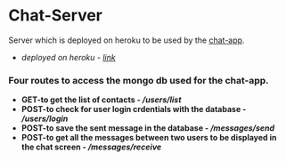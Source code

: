 # Chat-Server
Server which is deployed on heroku to be used by the [chat-app](https://github.com/supunvimukthi/ChatApp). 
- *deployed on heroku - [link](https://evening-ridge-37409.herokuapp.com/)* 
 
### Four routes to access the mongo db used for the chat-app. 
- **GET-to get the list of contacts - */users/list*** 
- **POST-to check for user login crdentials with the database - */users/login*** 
- **POST-to save the sent message in the database - */messages/send*** 
- **POST-to get all the messages between two users to be displayed in the chat screen - */messages/receive*** 

